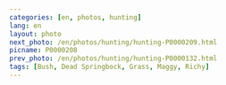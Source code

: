 ```yaml
---
categories: [en, photos, hunting]
lang: en
layout: photo
next_photo: /en/photos/hunting/hunting-P0000209.html
picname: P0000208
prev_photo: /en/photos/hunting/hunting-P0000132.html
tags: [Bush, Dead Springbock, Grass, Maggy, Richy]
---
```


